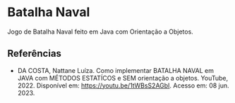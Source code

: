 # Batalha Naval
Jogo de Batalha Naval feito em Java com Orientação a Objetos.

## Referências
- DA COSTA, Nattane Luíza. 
Como implementar BATALHA NAVAL em JAVA com MÉTODOS 
ESTATÍCOS e SEM orientação a objetos. YouTube, 2022. 
Disponível em: https://youtu.be/1tWBsS2AGbI.
Acesso em: 08 jun. 2023.
